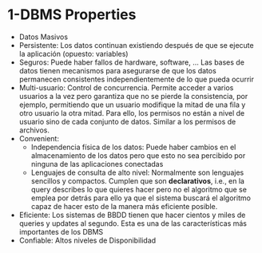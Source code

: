 # 1-DBMS Properties

- Datos Masivos
- Persistente: Los datos continuan existiendo después de que se ejecute la aplicación (opuesto: variables)
- Seguros: Puede haber fallos de hardware, software, ... Las bases de datos tienen mecanismos para asegurarse de que los datos permanecen consistentes independientemente de lo que pueda ocurrir
- Multi-usuario: Control de concurrencia. Permite acceder a varios usuarios a la vez pero garantiza que no se pierde la consistencia, por ejemplo, permitiendo que un usuario modifique la mitad de una fila y otro usuario la otra mitad. Para ello, los permisos no están a nivel de usuario sino de cada conjunto de datos. Similar a los permisos de archivos.
- Convenient: 
	-  Independencia física de los datos: Puede haber cambios en el almacenamiento de los datos pero que esto no sea percibido por ninguna de las aplicaciones conectadas
	- Lenguajes de consulta de alto nivel: Normalmente son lenguajes sencillos y compactos. Cumplen que son **declarativos**, i.e., en la query describes lo que quieres hacer pero no el algoritmo que se emplea por detrás para ello ya que el sistema buscará el algoritmo capaz de hacer esto de la manera más eficiente posible.
- Eficiente: Los sistemas de BBDD tienen que hacer cientos y miles de queries y updates al segundo. Esta es una de las características más importantes de los DBMS
- Confiable: Altos niveles de Disponibilidad